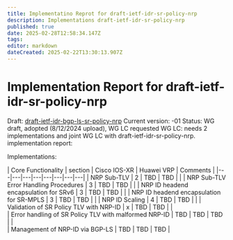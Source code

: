 ```yaml
---
title: Implementatino Reprot for draft-ietf-idr-sr-policy-nrp
description: Implementations draft-ietf-idr-sr-policy-nrp
published: true
date: 2025-02-28T12:58:34.147Z
tags: 
editor: markdown
dateCreated: 2025-02-22T13:30:13.907Z
---
```


# Implementation Report for draft-ietf-idr-sr-policy-nrp

Draft:  [draft-ietf-idr-bgp-ls-sr-policy-nrp](https://datatracker.ietf.org/doc/draft-ietf-idr-bgp-sr-policy-nrp/)
Current version: -01 
Status: WG draft, adopted (8/12/2024 upload), WG LC requested 
WG LC: needs 2 implementations and joint WG LC with draft-ietf-idr-sr-policy-nrp. 
implementation report: 


Implementations: 

| Core Functionality | section |	Cisco IOS-XR |	Huawei VRP	| Comments | 
|---|---|---|---|---|---|---|---|
| NRP Sub-TLV  | 2 | TBD |	TBD |    | 
| NRP Sub-TLV Error Handling Procedures | 3 | TBD | TBD |   | 
| NRP ID headend encapsulation for SRv6  | 3 | TBD | TBD |   | 
| NRP ID headend encapsulation for SR-MPLS | 3 | TBD | TBD |   |
| NRP ID Scaling | 4 | TBD | TBD |  | 
| Validation of SR Policy TLV with NRP-ID | x | TBD | TBD |  |  
| Error handling of SR Policy TLV with malformed NRP-ID  |	TBD  | TBD | TBD |   | 	
| Management of NRP-ID via BGP-LS | TBD | TBD | TBD | 